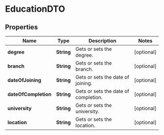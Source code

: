 

# EducationDTO


## Properties

| Name | Type | Description | Notes |
|------------ | ------------- | ------------- | -------------|
|**degree** | **String** | Gets or sets the degree. |  [optional] |
|**branch** | **String** | Gets or sets the branch. |  [optional] |
|**dateOfJoining** | **String** | Gets or sets the date of joining. |  [optional] |
|**dateOfCompletion** | **String** | Gets or sets the date of completion. |  [optional] |
|**university** | **String** | Gets or sets the university. |  [optional] |
|**location** | **String** | Gets or sets the location. |  [optional] |



